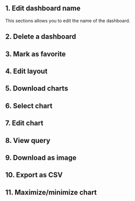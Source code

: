 ## 1. Edit dashboard name
This sections allows you to edit the name of the dashboard.
## 2. Delete a dashboard
## 3. Mark as favorite
## 4. Edit layout
## 5. Download charts
## 6. Select chart
## 7. Edit chart
## 8. View query
## 9. Download as image
## 10. Export as CSV
## 11. Maximize/minimize chart
